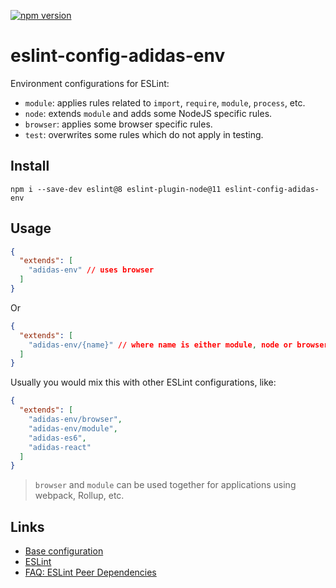 [![npm version](https://badge.fury.io/js/eslint-config-adidas-env.svg)](https://npmjs.com/package/eslint-config-adidas-env)

# eslint-config-adidas-env

Environment configurations for ESLint:

- `module`: applies rules related to `import`, `require`, `module`, `process`, etc.
- `node`: extends `module` and adds some NodeJS specific rules.
- `browser`: applies some browser specific rules.
- `test`: overwrites some rules which do not apply in testing.

## Install

```
npm i --save-dev eslint@8 eslint-plugin-node@11 eslint-config-adidas-env
```

## Usage

```json
{
  "extends": [
    "adidas-env" // uses browser
  ]
}
```

Or

```json
{
  "extends": [
    "adidas-env/{name}" // where name is either module, node or browser
  ]
}
```

Usually you would mix this with other ESLint configurations, like:

```json
{
  "extends": [
    "adidas-env/browser",
    "adidas-env/module",
    "adidas-es6",
    "adidas-react"
  ]
}
```

> `browser` and `module` can be used together for applications using webpack, Rollup, etc.

## Links

- [Base configuration](https://tools.adidas-group.com/bitbucket/projects/BWRNPM/repos/pea-linter-configs/browse/packages/eslint-config-es5)
- [ESLint](https://eslint.org/)
- [FAQ: ESLint Peer Dependencies](../../CHANGELOG.md#ESLint-Peer-Dependencies)
